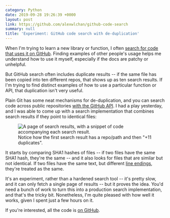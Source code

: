 ```yaml
---
category: Python
date: 2019-09-28 19:26:39 +0000
layout: post
link: https://github.com/alexwlchan/github-code-search
summary: null
title: 'Experiment: GitHub code search with de-duplication'
---
```


When I'm trying to learn a new library or function, I often [search for code that uses it on GitHub](https://help.github.com/en/articles/searching-code).
Finding examples of other people's usage helps me understand how to use it myself, especially if the docs are patchy or unhelpful.

But GitHub search often includes duplicate results -- if the same file has been copied into ten different repos, that shows up as ten search results.
If I'm trying to find distinct examples of how to use a particular function or API, that duplication isn't very useful.

Plain Git has some neat mechanisms for de-duplication, and you can search code across public repositories [with the GitHub API](https://developer.github.com/v3/search/#search-code).
I had a play yesterday, and I was able to come up with a search implementation that combines search results if they point to identical files:

<figure>
  <img src="/images/2019/github_code_search.png" alt="A page of search results, with a snippet of code accompanying each search result."/>
  <figcaption>
    Notice how the first search result has a repo/path and then "+11 duplicates".
  </figcaption>
</figure>

It starts by comparing SHA1 hashes of files -- if two files have the same SHA1 hash, they're the same -- and it also looks for files that are similar but not identical.
If two files have the same text, but different [line endings](https://en.wikipedia.org/wiki/Newline), they're treated as the same.

It's an experiment, rather than a hardened search tool -- it's pretty slow, and it can only fetch a single page of results -- but it proves the idea.
You'd need a bunch of work to turn this into a production search implementation, and that's the tricky bit.
Nonetheless, I'm quite pleased with how well it works, given I spent just a few hours on it.

If you're interested, all the code is [on GitHub](https://github.com/alexwlchan/github-code-search).